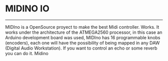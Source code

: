 # MIDINO IO
***
MIDIno is a OpenSource proyect to make the best Midi controller. Works. It works under the architecture of the ATMEGA2560 processor, in this case an Arduino development board was used, MIDIno has 16 programmable knobs (encoders), each one will have the possibility of being mapped in any DAW (Digital Audio Workstation). If you want to control an echo or some reverb you can do it. Midino 
<!--stackedit_data:
eyJoaXN0b3J5IjpbLTMwNDUzOTYxNCw1NzAwNjE5OTEsMjEzMz
IxOTQxNl19
-->